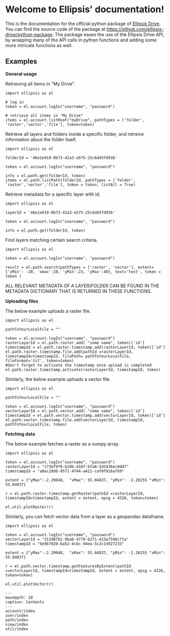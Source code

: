 # Welcome to Ellipsis' documentation!


This is the documentation for the official python package of [Ellipsis Drive](https://ellipsis-drive.com/).
You can find the source code of the package at <https://github.com/ellipsis-drive/python-package>.
The package eases the use of the Ellipsis Drive API, by wrapping many of the API calls in python functions and adding some more intricate functions as well.

## Examples

**General usage**

Retrieving all items in "My Drive".

    import ellipsis as el

    # log in
    token = el.account.logIn("username", "password")

    # retrieve all items in "My Drive"
    items = el.account.listRoot("myDrive", pathTypes = ['folder', 'raster','vector','file'], token=token)

Retrieve all layers and folders inside a specific folder, and retreive information about the folder itself.

    import ellipsis as el

    folderId = '46e1e919-8b73-42a3-a575-25c6d45fd93b'

    token = el.account.logIn("username", "password")

    info = el.path.get(folderId, token)
    items = el.path.listPath(folderId, pathTypes = ['folder', 'raster','vector','file'], token = token, listAll = True)

Retrieve metadata for a specific layer with id.

    import ellipsis as el

    layerId = '46e1e919-8b73-42a3-a575-25c6d45fd93b'

    token = el.account.logIn("username", "password")

    info = el.path.get(folderId, token)

Find layers matching certain search criteria.

    import ellipsis as el

    token = el.account.logIn("username", "password")

    result = el.path.search(pathTypes = ['raster', 'vector'], extent= {'xMin': -20, 'xmax':10, 'yMin':23, 'yMax':40}, text='test', token = token )


ALL RELEVANT METADATA OF A LAYER/FOLDER CAN BE FOUND IN THE METADATA DICTIONARY THAT IS RETURNED IN THESE FUNCTIONS.

**Uploading files**

The below example uploads a raster file.

    import ellipsis as el

    pathToYourLocalFile = ""
    
    token = el.account.logIn("username", "password")
    rasterLayerId = el.path.raster.add( "some name", token)['id']
    timestampId = el.path.raster.timestamp.add(rasterLayerId, token)['id']
    el.path.raster.timestamp.file.add(pathId =rasterLayerId, timestampId=timestampId, filePath= pathToYourLocalFile, fileFormat='tif', token=token)
    #don't forget to activate the timestamp once upload is completed
    el.path.raster.timestamp.activate(rasterLayerId, timestampId, token)


Similarly, the below example uploads a vector file.

    import ellipsis as el

    pathToYourLocalFile = ""

    token = el.account.logIn("username", "password")
    vectorLayerId = el.path.vector.add( "some name", token)['id']
    timestampId = el.path.vector.timestamp.add(vectorLayerId, token)['id']
    el.path.vector.timestamp.file.add(vectorLayerId, timestampId, pathToYourLocalFile, token)


**Fetching data**

The below example fetches a raster as a numpy array.

    import ellipsis as el
    
    token = el.account.logIn("username", "password")
    rasterLayerId = "173bf9f0-b28b-418f-bfa8-5d3436ec0dd7"
    timestampId = "a8ec20d6-9571-4f44-a411-caf0f916af69"
    
    extent = {"yMax":-2.29048,  "xMax": 55.04837, "yMin": -2.26255 "xMin": 55.04037}

    r = el.path.raster.timestamp.getRaster(pathId =rasterLayerId, timestampId=timestampId, extent = extent, epsg = 4326, token=token)

    el.util.plotRaster(r)


Similarly, you can fetch vector data from a layer as a geopandas dataframe.

    import ellipsis as el
    
    token = el.account.logIn("username", "password")
    vectorLayerId = "312907b1-9bab-4776-b271-413e7596cf1a"
    timestampId = "6e9b7020-ba52-4cbc-94ea-5c2c14927233"
    
    extent = {"yMax":-2.29048,  "xMax": 55.04837, "yMin": -2.26255 "xMin": 55.04037}

    r = el.path.vector.timestamp.getFeaturesByExtent(pathId =vectorLayerId, timestampId=timestampId, extent = extent, epsg = 4326, token=token)

    el.util.plotVector(r)

```{toctree}
---
maxdepth: 10
caption: Contents
---
account/index
user/index
path/index
view/index
util/index
```

&nbsp;
&nbsp;
